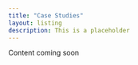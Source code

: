 ```yaml
---
title: "Case Studies"
layout: listing
description: This is a placeholder
---
```


Content coming soon
